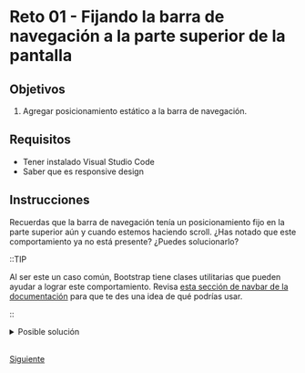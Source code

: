 # Reto 01 - Fijando la barra de navegación a la parte superior de la pantalla

## Objetivos
1. Agregar posicionamiento estático a la barra de navegación.
## Requisitos
- Tener instalado Visual Studio Code
- Saber que es responsive design

## Instrucciones

Recuerdas que la barra de navegación tenía un posicionamiento fijo en la parte superior aún y cuando estemos haciendo scroll. ¿Has notado que este comportamiento ya no está presente? ¿Puedes solucionarlo?

::TIP

Al ser este un caso común, Bootstrap tiene clases utilitarias que pueden ayudar
a lograr este comportamiento. Revisa [esta sección de navbar de la documentación](https://getbootstrap.com/docs/5.1/components/navbar/#placement) para que te des una idea de qué podrías usar.

::

<details>
  <summary>Posible solución</summary>

La clase `fixed-top` de Bootstrap nos ayuda a solucionar este problema:

```html
<nav class="navbar navbar-expand-lg navbar-light fixed-top">
  <!-- Contenido de la barra de navegación -->
</nav>
```

Si bien nuestra barra se posiciona como queremos, al momento de hacer scroll nos
damos cuenta que no tiene un color de fondo porque el texto se mezcla con el
resto del contenido de la página. Para esto, podemos agregarle un color de fondo
a la clase `.navbar` que tenemos declarada en nuestros estilos:

```css
.navbar {
  background-color: #fffbf7;
  text-align: center;
  color: #025157;
  font-weight: 500;
}
```
</details>


<br/>

[Siguiente](../Ejemplo-02/README.md)